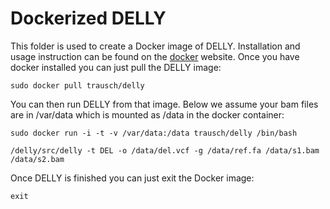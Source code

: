 Dockerized DELLY
================

This folder is used to create a Docker image of DELLY. Installation and usage instruction can be found on the [docker](https://www.docker.io) website.
Once you have docker installed you can just pull the DELLY image:

`sudo docker pull trausch/delly`

You can then run DELLY from that image. Below we assume your bam files are in /var/data which is mounted as /data in the docker container:

`sudo docker run -i -t -v /var/data:/data trausch/delly /bin/bash`

`/delly/src/delly -t DEL -o /data/del.vcf -g /data/ref.fa /data/s1.bam /data/s2.bam`

Once DELLY is finished you can just exit the Docker image:

`exit`
